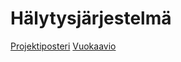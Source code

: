 # Hälytysjärjestelmä

[Projektiposteri](https://www.students.oamk.fi/~t1peol01/projektiposteri.pdf)
[Vuokaavio](https://www.students.oamk.fi/~t1peol01/halytysjarjestelma_flowchart.png)


